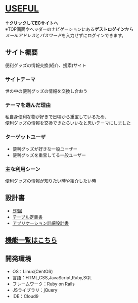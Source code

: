 # [USEFUL](http://18.183.8.240/)
**↑クリックしてECサイトへ**  
※TOP画面やヘッダーのナビゲーションにある**ゲストログイン**から  
*メールアドレス*と*パスワード*を入力せずにログインできます。


## サイト概要
便利グッズの情報交換(紹介、捜索)サイト


### サイトテーマ
世の中の便利グッズの情報を交換し合おう  


### テーマを選んだ理由
私自身便利な物が好きで日頃から重宝しているため、  
便利グッズの情報を交換できたらいいなと思いテーマにしました


### ターゲットユーザ
- 便利グッズが好きな一般ユーザー  
- 便利グッズを重宝してる一般ユーザー


### 主な利用シーン
便利グッズの情報が知りたい時や紹介したい時


## 設計書
- [ER図](https://app.diagrams.net/#Hcouplee%2Fcake%2Fmain%2F%E5%90%8D%E7%A7%B0%E6%9C%AA%E8%A8%AD%E5%AE%9A%E3%83%95%E3%82%A1%E3%82%A4%E3%83%AB.drawio)  
- [テーブル定義書](https://docs.google.com/spreadsheets/d/1scz83bFQcKkUUlAmRocficoJqmC6uZUIkUd_teMzENE/edit#gid=708687357)  
- [アプリケーション詳細設計書](https://docs.google.com/spreadsheets/d/1JUSkSZ1CwgtoZYJT8Kcl3rCzTJU9Ga3VIkFMEVpXLh8/edit#gid=0)  


## [機能一覧はこちら](https://docs.google.com/spreadsheets/d/1QrwdTC9v8cvQZskshNr8ujW201cEfJe9HA6zmzXJ8bg/edit#gid=0)


## 開発環境
- OS：Linux(CentOS)
- 言語：HTML,CSS,JavaScript,Ruby,SQL
- フレームワーク：Ruby on Rails
- JSライブラリ：jQuery
- IDE：Cloud9

